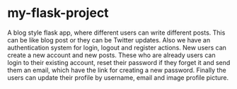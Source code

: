 # my-flask-project

A blog style flask app, where different users can write different posts. This can be like blog post or they can be Twitter updates. Also we have an authentication system for login, logout and register actions. New users can create a new account and new posts. These who are already users can login to their existing account, reset their password if they forget it and send them an email, which have the link for creating a new password. Finally the users can update their profile by username, email and image profile picture.
